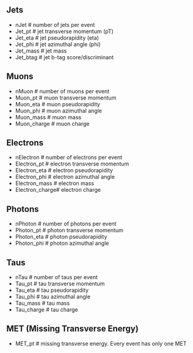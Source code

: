 ## Jets
- nJet           # number of jets per event
- Jet_pt         # jet transverse momentum (pT)
- Jet_eta        # jet pseudorapidity (eta)
- Jet_phi        # jet azimuthal angle (phi)
- Jet_mass       # jet mass
- Jet_btag       # jet b-tag score/discriminant

## Muons
- nMuon          # number of muons per event
- Muon_pt        # muon transverse momentum
- Muon_eta       # muon pseudorapidity
- Muon_phi       # muon azimuthal angle
- Muon_mass      # muon mass
- Muon_charge    # muon charge

## Electrons
- nElectron      # number of electrons per event
- Electron_pt    # electron transverse momentum
- Electron_eta   # electron pseudorapidity
- Electron_phi   # electron azimuthal angle
- Electron_mass  # electron mass
- Electron_charge# electron charge

## Photons
- nPhoton        # number of photons per event
- Photon_pt      # photon transverse momentum
- Photon_eta     # photon pseudorapidity
- Photon_phi     # photon azimuthal angle

## Taus
- nTau           # number of taus per event
- Tau_pt         # tau transverse momentum
- Tau_eta        # tau pseudorapidity
- Tau_phi        # tau azimuthal angle
- Tau_mass       # tau mass
- Tau_charge     # tau charge

## MET (Missing Transverse Energy)
- MET_pt         # missing transverse energy. Every event has only one MET

